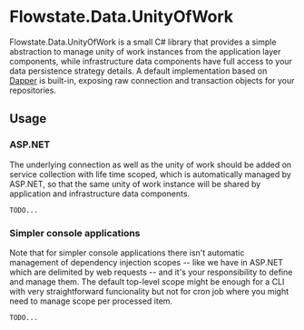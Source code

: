 # Flowstate.Data.UnityOfWork

Flowstate.Data.UnityOfWork is a small C# library that provides a simple abstraction to manage unity of work instances from the application layer components, while  infrastructure data components have full access to your data persistence strategy details. A default implementation based on [Dapper](https://github.com/DapperLib/Dapper) is built-in, exposing raw connection and transaction objects for your repositories.

## Usage

### ASP.NET

The underlying connection as well as the unity of work should be added on service collection with life time scoped, which is automatically managed by ASP.NET, so that the same unity of work instance will be shared by application and infrastructure data components. 

``` 
TODO...
```

### Simpler console applications

Note that for simpler console applications there isn't automatic management of dependency injection scopes -- like we have in ASP.NET which are delimited by web requests -- and it's your responsibility to define and manage them. The default top-level scope might be enough for a CLI with very straightforward funcionality but not for cron job where you might need to manage scope per processed item.

``` 
TODO...
```
